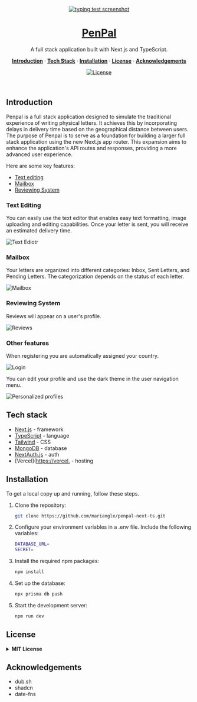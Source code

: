 <p align="center">
  <a href="https://penpal-next-ts.vercel.app">
    <img alt="typing test screenshot" src="https://github.com/mariangle/penpal-next-ts/assets/124585244/7df7723c-1587-497a-b888-4290dc07f53e">
    <h1 align="center">PenPal</h1>
  </a>
</p>

<p align="center">
  A full stack application built with Next.js and TypeScript.
</p>

<p align="center">
  <a href="#introduction"><strong>Introduction</strong></a> ·
  <a href="#tech-stack"><strong>Tech Stack</strong></a> ·
  <a href="#installation"><strong>Installation</strong></a> ·
  <a href="#license"><strong>License</strong></a> ·
  <a href="#acknowledgements"><strong>Acknowledgements</strong></a>
</p>
<p align="center">
  <a href="https://www.linkedin.com/in/maria-nguyen-le">
    <img src="https://img.shields.io/badge/-MariaLe-blue?style=plastic-square&logo=Linkedin&logoColor=white&link=https://www.linkedin.com/in/maria-nguyen-le/" alt="License" />
  </a>
</p>
<br/>

<!-- ABOUT THE PROJECT -->

## Introduction

Penpal is a full stack application designed to simulate the traditional experience of writing physical letters. It achieves this by incorporating delays in delivery time based on the geographical distance between users. The purpose of Penpal is to serve as a foundation for building a larger full stack application using the new Next.js app router. This expansion aims to enhance the application's API routes and responses, providing a more advanced user experience.

Here are some key features:

- [Text editing](#text-editing)
- [Mailbox](#mailbox)
- [Reviewing System](#reviewing-system)

### Text Editing

You can easily use the text editor that enables easy text formatting, image uploading and editing capabilities. Once your letter is sent, you will receive an estimated delivery time.

![Text Ediotr](https://github.com/mariangle/penpal-next-ts/assets/124585244/72b5bd2c-82d0-41bc-84db-7d507314fcb7)

### Mailbox

Your letters are organized into different categories: Inbox, Sent Letters, and Pending Letters. The categorization depends on the status of each letter.

![Mailbox](https://github.com/mariangle/penpal-next-ts/assets/124585244/5076cb03-dd8d-4b0b-8e90-21ecf36f9c47)

### Reviewing System

Reviews will appear on a user's profile.

![Reviews](https://github.com/mariangle/penpal-next-ts/assets/124585244/506c9b5a-786b-439f-9dbb-1cbf2b4de69b)

### Other features

When registering you are automatically assigned your country.

![Login](https://github.com/mariangle/penpal-next-ts/assets/124585244/2efb56e8-aa8e-48a2-b7e6-73905e93d1d3)

You can edit your profile and use the dark theme in the user navigation menu.

![Personalized profiles](https://github.com/mariangle/penpal-next-ts/assets/124585244/e7bd830d-f0bb-4ef0-86d7-c0f04a045283)

## Tech stack

- [Next.js](https://nextjs.org/) - framework
- [TypeScript](https://www.typescriptlang.org/) - language
- [Tailwind](https://tailwindcss.comm) - CSS
- [MongoDB](https://mongodb.com) - database
- [NextAuth.js](https://next-auth.js.org/) - auth
- [Vercel]([https://vercel.](https://vercel.com/) - hosting

<!-- GETTING STARTED )-->

## Installation

To get a local copy up and running, follow these steps.

1. Clone the repository:

   ```sh
   git clone https://github.com/mariangle/penpal-next-ts.git
   ```

2. Configure your environment variables in a .env file. Include the following variables:

   ```sh
   DATABASE_URL=
   SECRET=
   ```

3. Install the required npm packages:

   ```sh
   npm install
   ```

4. Set up the database:

   ```sh
   npx prisma db push
   ```

5. Start the development server:

   ```sh
   npm run dev
   ```

## License

<details>
  <summary><b>MIT License</b></summary>

Permission is hereby granted, free of charge, to any person obtaining a copy of this software and associated documentation files (the "Software"), to deal in the Software without restriction, including without limitation the rights to use, copy, modify, merge, publish, distribute, sublicense, and/or sell copies of the Software, and to permit persons to whom the Software is furnished to do so, subject to the following conditions:

The above copyright notice and this permission notice shall be included in all copies or substantial portions of the Software.

THE SOFTWARE IS PROVIDED "AS IS", WITHOUT WARRANTY OF ANY KIND, EXPRESS OR IMPLIED, INCLUDING BUT NOT LIMITED TO THE WARRANTIES OF MERCHANTABILITY, FITNESS FOR A PARTICULAR PURPOSE AND NONINFRINGEMENT. IN NO EVENT SHALL THE AUTHORS OR COPYRIGHT HOLDERS BE LIABLE FOR ANY CLAIM, DAMAGES OR OTHER LIABILITY, WHETHER IN AN ACTION OF CONTRACT, TORT OR OTHERWISE, ARISING FROM, OUT OF OR IN CONNECTION WITH THE SOFTWARE OR THE USE OR OTHER DEALINGS IN THE SOFTWARE.

</details>

## Acknowledgements

- dub.sh
- shadcn
- date-fns
